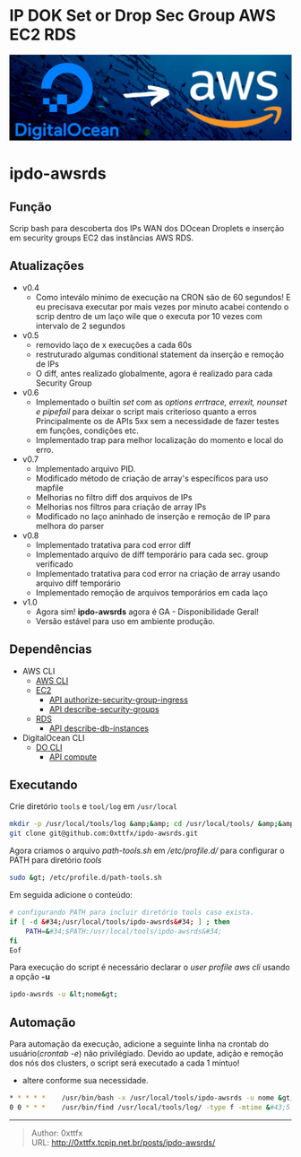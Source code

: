 # IP DOK Set or Drop Sec Group AWS EC2 RDS


![DO-AWS](/images/IPDO/docean_aws.png)

# ipdo-awsrds

## Função
 Scrip bash para descoberta dos IPs WAN dos DOcean Droplets e inserção em security groups EC2 das instâncias AWS RDS.

## Atualizações
 
- v0.4
  - Como inteválo mínimo de execução na CRON são de 60 segundos! E eu precisava executar por mais vezes por minuto
    acabei contendo o scrip dentro de um laço wile que o executa por 10 vezes com intervalo de 2 segundos 
- v0.5
  - removido laço de x execuções a cada 60s
  - restruturado algumas conditional statement da inserção e remoção de IPs
  - O diff, antes realizado globalmente, agora é realizado para cada Security Group
- v0.6
  - Implementado o builtin *set* com as *options* *errtrace, errexit, nounset e pipefail* para deixar o script mais criterioso quanto a erros Principalmente os de APIs 5xx sem a necessidade de fazer testes em funções, condições etc.
  - Implementado trap para melhor localização do momento e local do erro.
- v0.7
  - Implementado arquivo PID.
  - Modificado método de criação de array&#39;s específicos para uso mapfile
  - Melhorias no filtro diff dos arquivos de IPs
  - Melhorias nos filtros para criação de array IPs
  - Modificado no laço aninhado de inserção e remoção de IP para melhora do parser  
- v0.8
  - Implementado tratativa para cod error diff
  - Implementado arquivo de diff temporário para cada sec. group verificado
  - Implementado tratativa para cod error na criação de array usando arquivo diff temporário
  - Implementado remoção de arquivos temporários em cada laço
- v1.0
  - Agora sim! **ipdo-awsrds** agora é GA - Disponibilidade Geral!
  - Versão estável para uso em ambiente produção. 

## Dependências

- AWS CLI
  - [AWS CLI](https://docs.aws.amazon.com/cli/latest/userguide/getting-started-install.html)
  - [EC2](https://docs.aws.amazon.com/cli/latest/reference/ec2/)
    - [API authorize-security-group-ingress](https://docs.aws.amazon.com/cli/latest/reference/ec2/authorize-security-group-ingress.html)
    - [API describe-security-groups](https://docs.aws.amazon.com/cli/latest/reference/ec2/describe-security-groups.html)
  - [RDS](https://docs.aws.amazon.com/cli/latest/reference/rds/)
    - [API describe-db-instances](https://docs.aws.amazon.com/cli/latest/reference/rds/describe-db-instances.html)
- DigitalOcean CLI
  - [DO CLI](https://docs.digitalocean.com/reference/doctl/how-to/install/)
    - [API compute](https://docs.digitalocean.com/reference/doctl/reference/compute/)

## Executando

Crie diretório `tools` e `tool/log` em  `/usr/local` 
```bash
mkdir -p /usr/local/tools/log &amp;&amp; cd /usr/local/tools/ &amp;&amp; \
git clone git@github.com:0xttfx/ipdo-awsrds.git
```

Agora criamos o arquivo *path-tools.sh* em */etc/profile.d/* para configurar o PATH para diretório *tools* 
```bash
sudo &gt; /etc/profile.d/path-tools.sh
```

Em seguida adicione o conteúdo:
```bash
# configurando PATH para incluir diretório tools caso exista.
if [ -d &#34;/usr/local/tools/ipdo-awsrds&#34; ] ; then
    PATH=&#34;$PATH:/usr/local/tools/ipdo-awsrds&#34;
fi
Eof
```

Para execução do script é necessário declarar o *user profile aws cli* usando a opção **-u**
```bash
ipdo-awsrds -u &lt;nome&gt;
```

## Automação 
 Para automação da execução, adicione a seguinte linha na crontab do usuário(*crontab -e*) não privilégiado.
 Devido ao update, adição e remoção dos nós dos clusters, o script será executado a cada 1 mintuo!
 - altere conforme sua necessidade.
```bash
* * * * *    /usr/bin/bash -x /usr/local/tools/ipdo-awsrds -u nome &gt;&gt; /usr/local/tools/log/ipdo-awsrds-$(date --date=&#34;today&#34; &#43;\%d\%m\%Y_\%H\%M\%S).log 2&gt;&amp;1
0 0 * * *    /usr/bin/find /usr/local/tools/log/ -type f -mtime &#43;5 -name &#39;exec-*.log&#39; -exec rm {} &#43;
```




---

> Author: 0xttfx  
> URL: http://0xttfx.tcpip.net.br/posts/ipdo-awsrds/  

